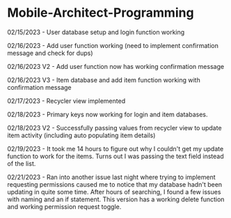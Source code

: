 # Mobile-Architect-Programming

02/15/2023 - User database setup and login function working

02/16/2023 - Add user function working (need to implement confirmation message and check for dups)

02/16/2023 V2 - Add user function now has working confirmation message

02/16/2023 V3 - Item database and add item function working with confirmation message

02/17/2023 - Recycler view implemented

02/18/2023 - Primary keys now working for login and item databases.

02/18/2023 V2 - Successfully passing values from recycler view to update item activity (including auto populating item details)

02/19/2023 - It took me 14 hours to figure out why I couldn't get my update function to work for the items. Turns out
             I was passing the text field instead of the list.
                       
02/21/2023 - Ran into another issue last night where trying to implement requesting permissions caused me to notice that my database
             hadn't been updating in quite some time. After hours of searching, I found a few issues with naming and an if statement.
             This version has a working delete function and working permission request toggle.
